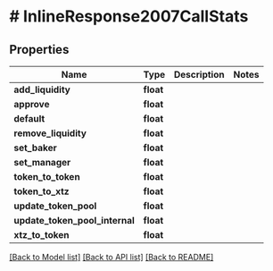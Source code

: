 # # InlineResponse2007CallStats

## Properties

Name | Type | Description | Notes
------------ | ------------- | ------------- | -------------
**add_liquidity** | **float** |  |
**approve** | **float** |  |
**default** | **float** |  |
**remove_liquidity** | **float** |  |
**set_baker** | **float** |  |
**set_manager** | **float** |  |
**token_to_token** | **float** |  |
**token_to_xtz** | **float** |  |
**update_token_pool** | **float** |  |
**update_token_pool_internal** | **float** |  |
**xtz_to_token** | **float** |  |

[[Back to Model list]](../../README.md#models) [[Back to API list]](../../README.md#endpoints) [[Back to README]](../../README.md)
